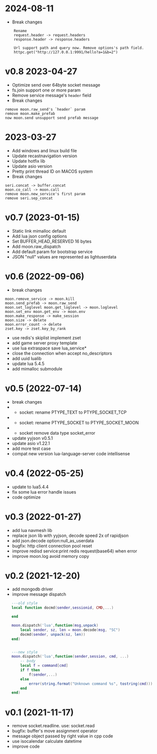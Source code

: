 # 2024-08-11
- Break changes
```
    Rename
    request.header -> request.headers
    response.header -> response.headers

    Url support path and query now. Remove options's path field.
    httpc.get("http://127.0.0.1:9991/hello?a=1&b=2")
```

# v0.8 2023-04-27
- Optimize send over 64byte socket message
- fs.join support one or more param
- Remove service message's `header` field
- Break changes
```
remove moon.raw_send's `header` param
remove moon.make_prefab
now moon.send unsupport send prefab message
```

# 2023-03-27
- Add windows and linux build file
- Update recastnavigation version
- Update hotfix lib
- Update asio version
- Pretty print thread ID on MACOS system
- Break changes
```
seri.concat -> buffer.concat
moon.co_call -> moon.call
remove moon.new_service's first param
remove seri.sep_concat
```

# v0.7 (2023-01-15)
- Static link mimalloc default
- Add lua json config options
- Set BUFFER_HEAD_RESERVED 16 bytes
- Add moon.raw_dispatch
- Add default param for bootstrap service
- JSON "null" values are represented as lightuserdata

# v0.6 (2022-09-06)
- break changes
```
moon.remove_service -> moon.kill
moon.send_prefab -> moon.raw_send
moon.set_loglevel moon.get_loglevel -> moon.loglevel
moon.set_env moon.get_env -> moon.env
moon.make_response -> make_session
moon.size -> delete
moon.error_count -> delete
zset.key -> zset.key_by_rank
```
- use redis's skiplist implement zset
- add game server proxy template
- use lua extraspace save lua_service*
- close the connection when accept no_descriptors
- add uuid lualib
- update lua 5.4.5
- add mimalloc submodule

# v0.5 (2022-07-14)

- break changes
- - socket: rename PTYPE_TEXT to PTYPE_SOCKET_TCP
- - socket: rename PTYPE_SOCKET to PTYPE_SOCKET_MOON
- - socket remove data type socket_error
- update yyjson v0.5.1
- update asio v1.22.1
- add more test case
- compat new version lua-language-server code intellisense

# v0.4 (2022-05-25)

- update to lua5.4.4
- fix some lua error handle issues
- code optimize

# v0.3 (2022-01-27)

- add lua navmesh lib
- replace json lib with yyjson, decode speed 2x of rapidjson
- add json.decode option:null_as_userdata
- bugfix: http client connection pool reset
- improve redisd service:print redis request(base64) when error
- improve moon.log avoid memory copy

# v0.2 (2021-12-20)
- add mongodb driver
- improve message dispatch

 ```lua
    ---old style
    local function docmd(sender,sessionid, CMD,...)

    end

    moon.dispatch('lua',function(msg,unpack)
        local sender, sz, len = moon.decode(msg, "SC")
        docmd(sender, unpack(sz, len))
    end)


    ---new style
    moon.dispatch('lua',function(sender,session, cmd, ...)
        -- body
        local f = command[cmd]
        if f then
            f(sender,...)
        else
            error(string.format("Unknown command %s", tostring(cmd)))
        end
    end)
 ```

# v0.1 (2021-11-17)
- remove socket.readline. use: socket.read
- bugfix: buffer's move assignment operator
- message object passed by right value in cpp code
- use isocalendar calculate datetime
- improve code